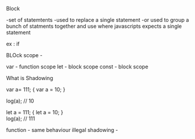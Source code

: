 Block

-set of statemtents
-used to replace a single statement
-or used to group a bunch of statments together and use where javascripts expects a single statement

ex : if 



BLOck scope -


var - function scope
let - block scope
const - block scope


What is Shadowing 

var a= 111;
{
    var a = 10;
}

log(a); // 10


let a = 111;
{
    let a = 10;
}   
log(a); // 111


function - same behaviour 
illegal shadowing -


